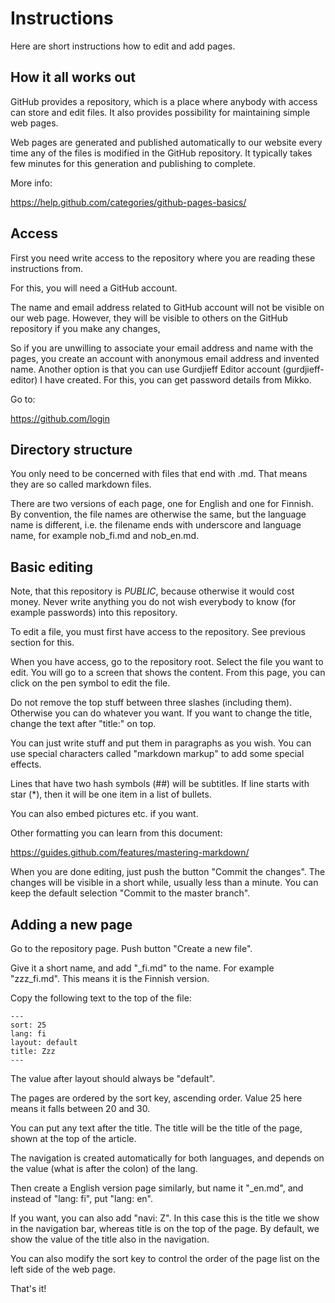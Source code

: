 # Instructions

Here are short instructions how to edit and add pages.

## How it all works out

GitHub provides a repository, which is a place where anybody 
with access can store and edit files. It also provides possibility 
for maintaining simple web pages. 

Web pages are generated and published automatically to our website
every time any of the files is modified in the GitHub repository. It 
typically takes few minutes for this generation and publishing to complete.

More info:

https://help.github.com/categories/github-pages-basics/

## Access

First you need write access to the repository where you are reading
these instructions from.

For this, you will need a GitHub account.

The name and email address related to GitHub account will not be visible 
on our web page. However, they will be visible to others on the 
GitHub repository if you make any changes,

So if you are unwilling to associate your email address and name with the
pages, you create an account with anonymous email address and 
invented name. Another option is that you can use Gurdjieff Editor account 
(gurdjieff-editor) I have created. For this, you can get password details 
from Mikko.

Go to:

https://github.com/login

## Directory structure

You only need to be concerned with files that end with .md. That means
they are so called markdown files.

There are two versions of each page, one for English and one for Finnish.
By convention, the file names are otherwise the same, but the 
language name is different, i.e. the filename ends with underscore and 
language name, for example nob_fi.md and nob_en.md.

## Basic editing

Note, that this repository is *PUBLIC*, because otherwise it would cost money.
Never write anything you do not wish everybody to know (for example passwords)
into this repository.

To edit a file, you must first have access to the repository. See previous
section for this.

When you have access, go to the repository root. Select the file you want to
edit.  You will go to a screen that shows the content. From this page, you can
click on the pen symbol to edit the file.

Do not remove the top stuff between three slashes (including them). Otherwise
you can do whatever you want. If you want to change the title, change the text
after "title:" on top.

You can just write stuff and put them in paragraphs as you wish. You can use
special characters called "markdown markup" to add some special effects.

Lines that have two hash symbols (##) will be subtitles. If line starts with
star (*), then it will be one item in a list of bullets.

You can also embed pictures etc. if you want.

Other formatting you can learn from this document:

https://guides.github.com/features/mastering-markdown/

When you are done editing, just push the button "Commit the changes". The
changes will be visible in a short while, usually less than a minute. 
You can keep the default selection "Commit to the master branch".

## Adding a new page

Go to the repository page. Push button "Create a new file".

Give it a short name, and add "_fi.md" to the name. For example "zzz_fi.md".
This means it is the Finnish version.

Copy the following text to the top of the file:

```
---
sort: 25
lang: fi
layout: default
title: Zzz
---
```

The value after layout should always be "default".

The pages are ordered by the sort key, ascending order. Value 25 here means it falls between 20 and 30.

You can put any text after the title. The title will be the title of the page, shown at the top of the article.

The navigation is created automatically for both languages, and depends on the value (what is after the colon) of the lang.

Then create a English version page similarly, but name it "_en.md", and instead of "lang: fi", put "lang: en".

If you want, you can also add "navi: Z". In this case this is the title we show in the navigation bar, whereas title is
on the top of the page. By default, we show the value of the title also in the navigation.

You can also modify the sort key to control the order of the page list on 
the left side of the web page.

That's it!
